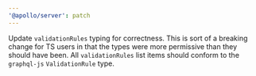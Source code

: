 ```yaml
---
'@apollo/server': patch
---
```


Update `validationRules` typing for correctness. This is sort of a breaking change for TS users in that the types were more permissive than they should have been. All `validationRules` list items should conform to the `graphql-js` `ValidationRule` type.
